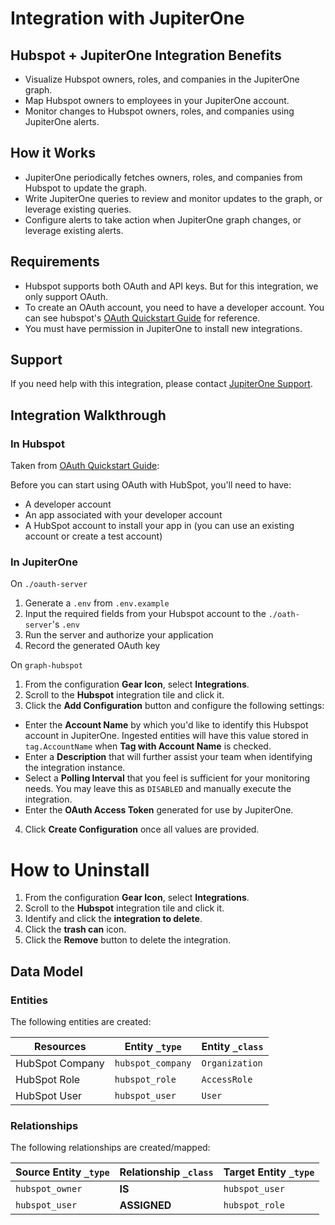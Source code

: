 # Integration with JupiterOne

## Hubspot + JupiterOne Integration Benefits

- Visualize Hubspot owners, roles, and companies in the JupiterOne graph.
- Map Hubspot owners to employees in your JupiterOne account.
- Monitor changes to Hubspot owners, roles, and companies using JupiterOne
  alerts.

## How it Works

- JupiterOne periodically fetches owners, roles, and companies from Hubspot to
  update the graph.
- Write JupiterOne queries to review and monitor updates to the graph, or
  leverage existing queries.
- Configure alerts to take action when JupiterOne graph changes, or leverage
  existing alerts.

## Requirements

- Hubspot supports both OAuth and API keys. But for this integration, we only
  support OAuth.
- To create an OAuth account, you need to have a developer account. You can see
  hubspot's
  [OAuth Quickstart Guide](https://developers.hubspot.com/docs/api/oauth-quickstart-guide)
  for reference.
- You must have permission in JupiterOne to install new integrations.

## Support

If you need help with this integration, please contact
[JupiterOne Support](https://support.jupiterone.io).

## Integration Walkthrough

### In Hubspot

Taken from
[OAuth Quickstart Guide](https://developers.hubspot.com/docs/api/oauth-quickstart-guide):

Before you can start using OAuth with HubSpot, you'll need to have:

- A developer account
- An app associated with your developer account
- A HubSpot account to install your app in (you can use an existing account or
  create a test account)

### In JupiterOne

On `./oauth-server`

1. Generate a `.env` from `.env.example`
2. Input the required fields from your Hubspot account to the `./oath-server`'s
   `.env`
3. Run the server and authorize your application
4. Record the generated OAuth key

On `graph-hubspot`

1. From the configuration **Gear Icon**, select **Integrations**.
2. Scroll to the **Hubspot** integration tile and click it.
3. Click the **Add Configuration** button and configure the following settings:

- Enter the **Account Name** by which you'd like to identify this Hubspot
  account in JupiterOne. Ingested entities will have this value stored in
  `tag.AccountName` when **Tag with Account Name** is checked.
- Enter a **Description** that will further assist your team when identifying
  the integration instance.
- Select a **Polling Interval** that you feel is sufficient for your monitoring
  needs. You may leave this as `DISABLED` and manually execute the integration.
- Enter the **OAuth Access Token** generated for use by JupiterOne.

4. Click **Create Configuration** once all values are provided.

# How to Uninstall

1. From the configuration **Gear Icon**, select **Integrations**.
2. Scroll to the **Hubspot** integration tile and click it.
3. Identify and click the **integration to delete**.
4. Click the **trash can** icon.
5. Click the **Remove** button to delete the integration.

<!-- {J1_DOCUMENTATION_MARKER_START} -->
<!--
********************************************************************************
NOTE: ALL OF THE FOLLOWING DOCUMENTATION IS GENERATED USING THE
"j1-integration document" COMMAND. DO NOT EDIT BY HAND! PLEASE SEE THE DEVELOPER
DOCUMENTATION FOR USAGE INFORMATION:

https://github.com/JupiterOne/sdk/blob/master/docs/integrations/development.md
********************************************************************************
-->

## Data Model

### Entities

The following entities are created:

| Resources       | Entity `_type`    | Entity `_class` |
| --------------- | ----------------- | --------------- |
| HubSpot Company | `hubspot_company` | `Organization`  |
| HubSpot Role    | `hubspot_role`    | `AccessRole`    |
| HubSpot User    | `hubspot_user`    | `User`          |

### Relationships

The following relationships are created/mapped:

| Source Entity `_type` | Relationship `_class` | Target Entity `_type` |
| --------------------- | --------------------- | --------------------- |
| `hubspot_owner`       | **IS**                | `hubspot_user`        |
| `hubspot_user`        | **ASSIGNED**          | `hubspot_role`        |

<!--
********************************************************************************
END OF GENERATED DOCUMENTATION AFTER BELOW MARKER
********************************************************************************
-->
<!-- {J1_DOCUMENTATION_MARKER_END} -->
